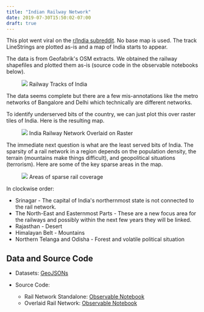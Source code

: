 ```yaml
---
title: "Indian Railway Network"
date: 2019-07-30T15:50:02-07:00
draft: true
---
```


This plot went viral on the [r/India subreddit](https://reddit.com/r/India). No base
map is used. The track LineStrings are plotted as-is and a map of India starts to appear.

The data is from Geofabrik's OSM extracts. We obtained the railway shapefiles and plotted
them as-is (source code in the observable notebooks below).

<figure>
    <img src="/img/railways_3_ig.png" />
    <caption>Railway Tracks of India</caption>
</figure>

The data seems complete but there are a few mis-annotations like the metro networks of 
Bangalore and Delhi which technically are different networks.

To identify underserved bits of the country, we can just plot this over raster tiles
of India. Here is the resulting map.

<figure>
    <img src="/img/railways_overlaid.png" />
    <caption>India Railway Network Overlaid on Raster</caption>
</figure>

The immediate next question is what are the least served bits of India. The sparsity
of a rail network in a region depends on the population density, the terrain (mountains
make things difficult), and geopolitical situations (terrorism). Here are some of the key 
sparse areas in the map.

<figure>
    <img src="/img/railways_sparse.png" />
    <caption>Areas of sparse rail coverage</caption>
</figure>

In clockwise order:

* Srinagar - The capital of India's northernmost state is not connected to the rail network.
* The North-East and Easternmost Parts - These are a new focus area for the railways and possibly within the next few years they will be linked.
* Rajasthan - Desert
* Himalayan Belt - Mountains
* Northern Telanga and Odisha - Forest and volatile political situation

## Data and Source Code

* Datasets: [GeoJSONs](https://github.com/india-in-data/infrastructure_renders)
* Source Code:

    * Rail Network Standalone: [Observable Notebook](https://observablehq.com/@shriphani/transportation-networks-india)
    * Overlaid Rail Network: [Observable Notebook](https://observablehq.com/@shriphani/overlaid-rail-map)